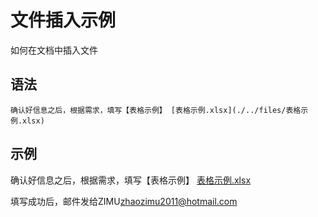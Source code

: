 # 文件插入示例

如何在文档中插入文件

## 语法
  ```
  确认好信息之后，根据需求，填写【表格示例】 [表格示例.xlsx](./../files/表格示例.xlsx)
  ```

## 示例

  确认好信息之后，根据需求，填写【表格示例】 [表格示例.xlsx](./../files/表格示例.xlsx)

  填写成功后，邮件发给ZIMU<zhaozimu2011@hotmail.com>
